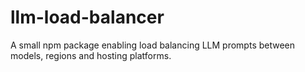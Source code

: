 # llm-load-balancer
A small npm package enabling load balancing LLM prompts between models, regions and hosting platforms. 
